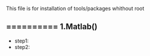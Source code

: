 This file is for installation of tools/packages whithout root

==========
1.Matlab()
----------
* step1:
*   step2:

